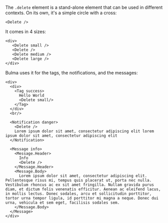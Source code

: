 The `.delete` element is a stand-alone element that can be used in different contexts.
On its own, it's a simple circle with a cross:

```example
<Delete />
```

It comes in 4 sizes:

```example
<div>
   <Delete small />
   <Delete />
   <Delete medium />
   <Delete large />
</div>
```

Bulma uses it for the tags, the notifications, and the messages:

```example
<div>
  <div>
    <Tag success>
      Hello World
      <Delete small/>
    </Tag>
  </div>
  <br/>

  <Notification danger>
    <Delete />
    Lorem ipsum dolor sit amet, consectetur adipiscing elit lorem ipsum dolor sit amet, consectetur adipiscing elit
  </Notification>

  <Message info>
    <Message.Header>
      Info
      <Delete />
    </Message.Header>
    <Message.Body>
      Lorem ipsum dolor sit amet, consectetur adipiscing elit. Pellentesque risus mi, tempus quis placerat ut, porta nec nulla. Vestibulum rhoncus ac ex sit amet fringilla. Nullam gravida purus diam, et dictum felis venenatis efficitur. Aenean ac eleifend lacus, in mollis lectus. Donec sodales, arcu et sollicitudin porttitor, tortor urna tempor ligula, id porttitor mi magna a neque. Donec dui urna, vehicula et sem eget, facilisis sodales sem.
    </Message.Body>
  </Message>
</div>
```
